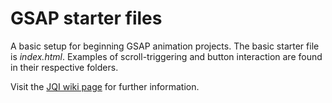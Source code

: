 # GSAP starter files

A basic setup for beginning GSAP animation projects. The basic starter file is *index.html*. Examples of scroll-triggering and button interaction are found in their respective folders.

Visit the [JQI wiki page](https://jointquantum.institute/wiki/doku.php?id=greensock) for further information.

